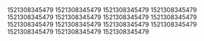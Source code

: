 1521308345479
1521308345479
1521308345479
1521308345479
1521308345479
1521308345479
1521308345479
1521308345479
1521308345479
1521308345479
1521308345479
1521308345479
1521308345479
1521308345479
1521308345479